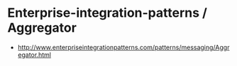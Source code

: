 # Enterprise-integration-patterns / Aggregator

* <http://www.enterpriseintegrationpatterns.com/patterns/messaging/Aggregator.html>
